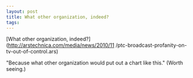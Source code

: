 ```yaml
---
layout: post
title: What other organization, indeed?
tags: 
---
```

[What other organization, indeed?](http://arstechnica.com/media/news/2010/11
/ptc-broadcast-profanity-on-tv-out-of-control.ars)

"Because what other organization would put out a chart like this." (Worth
seeing.)

